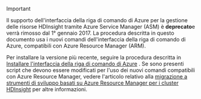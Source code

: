 > [!IMPORTANT]
> Il supporto dell'interfaccia della riga di comando di Azure per la gestione delle risorse HDInsight tramite Azure Service Manager (ASM) è **deprecato**e verrà rimosso dal 1° gennaio 2017. La procedura descritta in questo documento usa i nuovi comandi dell'interfaccia della riga di comando di Azure, compatibili con Azure Resource Manager (ARM).
> 
> Per installare la versione più recente, seguire la procedura descritta in [Installare l'interfaccia della riga di comando di Azure](../articles/xplat-cli-install.md) . Se sono presenti script che devono essere modificati per l'uso dei nuovi comandi compatibili con Azure Resource Manager, vedere l'articolo relativo alla [migrazione a strumenti di sviluppo basati su Azure Resource Manager per i cluster HDInsight](../articles/hdinsight/hdinsight-hadoop-development-using-azure-resource-manager.md) per altre informazioni.
> 
> 



<!--HONumber=Nov16_HO2-->


